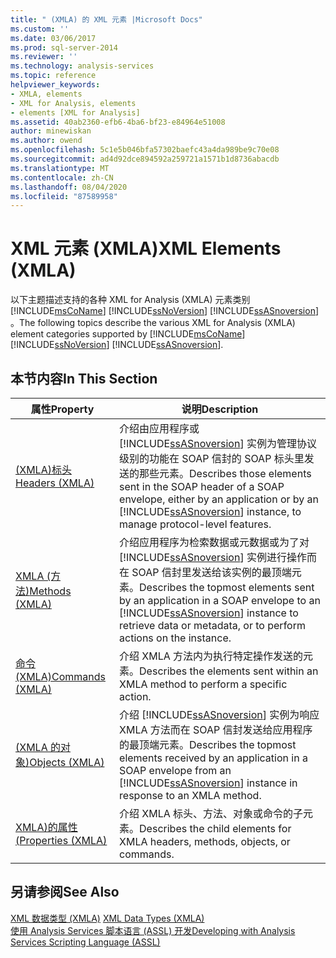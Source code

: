 ```yaml
---
title: " (XMLA) 的 XML 元素 |Microsoft Docs"
ms.custom: ''
ms.date: 03/06/2017
ms.prod: sql-server-2014
ms.reviewer: ''
ms.technology: analysis-services
ms.topic: reference
helpviewer_keywords:
- XMLA, elements
- XML for Analysis, elements
- elements [XML for Analysis]
ms.assetid: 40ab2360-efb6-4ba6-bf23-e84964e51008
author: minewiskan
ms.author: owend
ms.openlocfilehash: 5c1e5b046bfa57302baefc43a4da989be9c70e08
ms.sourcegitcommit: ad4d92dce894592a259721a1571b1d8736abacdb
ms.translationtype: MT
ms.contentlocale: zh-CN
ms.lasthandoff: 08/04/2020
ms.locfileid: "87589958"
---
```

# <a name="xml-elements-xmla"></a><span data-ttu-id="efd52-102">XML 元素 (XMLA)</span><span class="sxs-lookup"><span data-stu-id="efd52-102">XML Elements (XMLA)</span></span>
  <span data-ttu-id="efd52-103">以下主题描述支持的各种 XML for Analysis (XMLA) 元素类别 [!INCLUDE[msCoName](../../includes/msconame-md.md)] [!INCLUDE[ssNoVersion](../../includes/ssnoversion-md.md)] [!INCLUDE[ssASnoversion](../../includes/ssasnoversion-md.md)] 。</span><span class="sxs-lookup"><span data-stu-id="efd52-103">The following topics describe the various XML for Analysis (XMLA) element categories supported by [!INCLUDE[msCoName](../../includes/msconame-md.md)] [!INCLUDE[ssNoVersion](../../includes/ssnoversion-md.md)] [!INCLUDE[ssASnoversion](../../includes/ssasnoversion-md.md)].</span></span>  
  
## <a name="in-this-section"></a><span data-ttu-id="efd52-104">本节内容</span><span class="sxs-lookup"><span data-stu-id="efd52-104">In This Section</span></span>  
  
|<span data-ttu-id="efd52-105">属性</span><span class="sxs-lookup"><span data-stu-id="efd52-105">Property</span></span>|<span data-ttu-id="efd52-106">说明</span><span class="sxs-lookup"><span data-stu-id="efd52-106">Description</span></span>|  
|--------------|-----------------|  
|[<span data-ttu-id="efd52-107">&#40;XMLA&#41;标头</span><span class="sxs-lookup"><span data-stu-id="efd52-107">Headers &#40;XMLA&#41;</span></span>](https://docs.microsoft.com/bi-reference/xmla/xml-elements-headers/xml-elements-headers)|<span data-ttu-id="efd52-108">介绍由应用程序或 [!INCLUDE[ssASnoversion](../../includes/ssasnoversion-md.md)] 实例为管理协议级别的功能在 SOAP 信封的 SOAP 标头里发送的那些元素。</span><span class="sxs-lookup"><span data-stu-id="efd52-108">Describes those elements sent in the SOAP header of a SOAP envelope, either by an application or by an [!INCLUDE[ssASnoversion](../../includes/ssasnoversion-md.md)] instance, to manage protocol-level features.</span></span>|  
|[<span data-ttu-id="efd52-109">XMLA &#40;方法&#41;</span><span class="sxs-lookup"><span data-stu-id="efd52-109">Methods &#40;XMLA&#41;</span></span>](https://docs.microsoft.com/bi-reference/xmla/xml-elements-methods)|<span data-ttu-id="efd52-110">介绍应用程序为检索数据或元数据或为了对 [!INCLUDE[ssASnoversion](../../includes/ssasnoversion-md.md)] 实例进行操作而在 SOAP 信封里发送给该实例的最顶端元素。</span><span class="sxs-lookup"><span data-stu-id="efd52-110">Describes the topmost elements sent by an application in a SOAP envelope to an [!INCLUDE[ssASnoversion](../../includes/ssasnoversion-md.md)] instance to retrieve data or metadata, or to perform actions on the instance.</span></span>|  
|[<span data-ttu-id="efd52-111">命令 &#40;XMLA&#41;</span><span class="sxs-lookup"><span data-stu-id="efd52-111">Commands &#40;XMLA&#41;</span></span>](https://docs.microsoft.com/bi-reference/xmla/xml-elements-commands/xml-elements-commands)|<span data-ttu-id="efd52-112">介绍 XMLA 方法内为执行特定操作发送的元素。</span><span class="sxs-lookup"><span data-stu-id="efd52-112">Describes the elements sent within an XMLA method to perform a specific action.</span></span>|  
|[<span data-ttu-id="efd52-113">&#40;XMLA 的对象&#41;</span><span class="sxs-lookup"><span data-stu-id="efd52-113">Objects &#40;XMLA&#41;</span></span>](https://docs.microsoft.com/bi-reference/xmla/xml-elements-objects)|<span data-ttu-id="efd52-114">介绍 [!INCLUDE[ssASnoversion](../../includes/ssasnoversion-md.md)] 实例为响应 XMLA 方法而在 SOAP 信封发送给应用程序的最顶端元素。</span><span class="sxs-lookup"><span data-stu-id="efd52-114">Describes the topmost elements received by an application in a SOAP envelope from an [!INCLUDE[ssASnoversion](../../includes/ssasnoversion-md.md)] instance in response to an XMLA method.</span></span>|  
|[<span data-ttu-id="efd52-115">XMLA&#41;的属性 &#40;</span><span class="sxs-lookup"><span data-stu-id="efd52-115">Properties &#40;XMLA&#41;</span></span>](https://docs.microsoft.com/bi-reference/xmla/xml-elements-properties/xml-elements-properties)|<span data-ttu-id="efd52-116">介绍 XMLA 标头、方法、对象或命令的子元素。</span><span class="sxs-lookup"><span data-stu-id="efd52-116">Describes the child elements for XMLA headers, methods, objects, or commands.</span></span>|  
  
## <a name="see-also"></a><span data-ttu-id="efd52-117">另请参阅</span><span class="sxs-lookup"><span data-stu-id="efd52-117">See Also</span></span>  
 <span data-ttu-id="efd52-118">[XML 数据类型 &#40;XMLA&#41;](https://docs.microsoft.com/bi-reference/xmla/xml-data-types/xml-data-types-xmla) </span><span class="sxs-lookup"><span data-stu-id="efd52-118">[XML Data Types &#40;XMLA&#41;](https://docs.microsoft.com/bi-reference/xmla/xml-data-types/xml-data-types-xmla) </span></span>  
 [<span data-ttu-id="efd52-119">使用 Analysis Services 脚本语言 (ASSL) 开发</span><span class="sxs-lookup"><span data-stu-id="efd52-119">Developing with Analysis Services Scripting Language &#40;ASSL&#41;</span></span>](../multidimensional-models/scripting-language-assl/developing-with-analysis-services-scripting-language-assl.md)  
  
  
